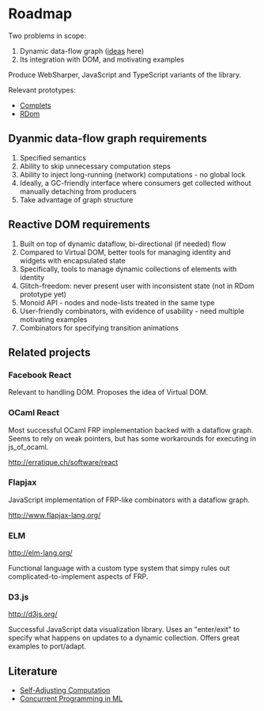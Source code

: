# Roadmap
 
Two problems in scope:

1. Dynamic data-flow graph ([ideas](Dataflow.md) here)
2. Its integration with DOM, and motivating examples

Produce WebSharper, JavaScript and TypeScript variants of the library.

Relevant prototypes:

* [Complets](https://bitbucket.org/jankoa/complets/)
* [RDom](https://gist.github.com/t0yv0/acea43d45002861b7f9f)

## Dyanmic data-flow graph requirements

1. Specified semantics 
2. Ability to skip unnecessary computation steps
3. Ability to inject long-running (network) computations - no global lock
4. Ideally, a GC-friendly interface where consumers get collected without manually detaching from producers
5. Take advantage of graph structure

## Reactive DOM requirements

1. Built on top of dynamic dataflow, bi-directional (if needed) flow
2. Compared to Virtual DOM, better tools for managing identity and widgets with encapsulated state
3. Specifically, tools to manage dynamic collections of elements with identity
4. Glitch-freedom: never present user with inconsistent state (not in RDom prototype yet)
5. Monoid API - nodes and node-lists treated in the same type
6. User-friendly combinators, with evidence of usability - need multiple motivating examples
7. Combinators for specifying transition animations

## Related projects

### Facebook React

Relevant to handling DOM. Proposes the idea of Virtual DOM. 

### OCaml React

Most successful OCaml FRP implementation backed with a dataflow graph.
Seems to rely on weak pointers, but has some workarounds for executing in js_of_ocaml. 

http://erratique.ch/software/react

### Flapjax

JavaScript implementation of FRP-like combinators with a dataflow graph.

http://www.flapjax-lang.org/

### ELM

http://elm-lang.org/

Functional language with a custom type system that simpy rules out complicated-to-implement aspects of FRP.

### D3.js

http://d3js.org/

Successful JavaScript data visualization library. Uses an "enter/exit" to specify what happens
on updates to a dynamic collection. Offers great examples to port/adapt.


## Literature

* [Self-Adjusting Computation](http://www.umut-acar.org/self-adjusting-computation)
* [Concurrent Programming in ML](http://www.amazon.com/Concurrent-Programming-ML-John-Reppy/dp/0521714729)

